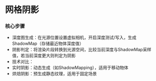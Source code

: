 # 网格阴影

### 核心步骤
  * 深度图生成：在光源位置设置虚拟相机，开启深度测试/写入，生成ShadowMap（存储最近物体深度值）
  * 阴影判定：将渲染片段转换到光源空间，比较当前深度与ShadowMap采样值，若当前深度更大则判定为阴影
  * 技术对比：
  * 实时阴影：动态生成（如ShadowMapping），适用于移动物体
  * 烘焙阴影：预生成静态纹理，适用于固定场景
  